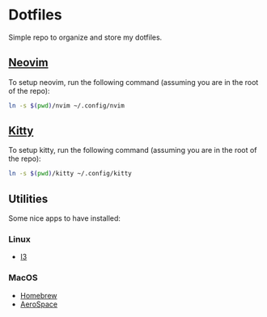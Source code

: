 # Dotfiles

Simple repo to organize and store my dotfiles.

## [Neovim](https://neovim.io/)

To setup neovim, run the following command (assuming you are in the root of the repo):
```bash
ln -s $(pwd)/nvim ~/.config/nvim
```

## [Kitty](https://sw.kovidgoyal.net/kitty/)

To setup kitty, run the following command (assuming you are in the root of the repo):
```bash
ln -s $(pwd)/kitty ~/.config/kitty
```

## Utilities

Some nice apps to have installed:

### Linux

- [I3](https://i3wm.org/)

### MacOS

- [Homebrew](https://brew.sh/)
- [AeroSpace](https://github.com/nikitabobko/AeroSpace)
